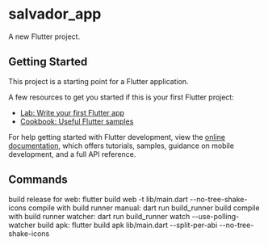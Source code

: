 # salvador_app

A new Flutter project.

## Getting Started

This project is a starting point for a Flutter application.

A few resources to get you started if this is your first Flutter project:

- [Lab: Write your first Flutter app](https://docs.flutter.dev/get-started/codelab)
- [Cookbook: Useful Flutter samples](https://docs.flutter.dev/cookbook)

For help getting started with Flutter development, view the
[online documentation](https://docs.flutter.dev/), which offers tutorials,
samples, guidance on mobile development, and a full API reference.

## Commands

build release for web: flutter build web -t lib/main.dart --no-tree-shake-icons
compile with build runner manual: dart run build_runner build
compile with build runner watcher: dart run build_runner watch --use-polling-watcher
build apk:  flutter build apk lib/main.dart --split-per-abi --no-tree-shake-icons